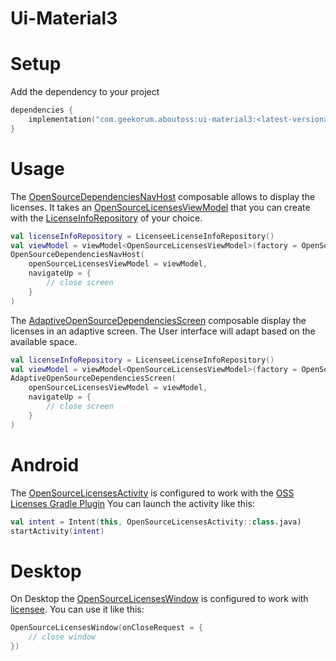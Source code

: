 Ui-Material3
============

Setup
=====

Add the dependency to your project

```kotlin title="build.gradle.kts"
dependencies {
    implementation("com.geekorum.aboutoss:ui-material3:<latest-version>")
}
```

Usage
=====

The [OpenSourceDependenciesNavHost](api/ui/material3/com.geekorum.aboutoss.ui.material3/-open-source-dependencies-nav-host.html)
composable allows to display the licenses.
It takes an [OpenSourceLicensesViewModel](api/ui/common/com.geekorum.aboutoss.ui.common/-open-source-licenses-view-model/index.html)
that you can create with the [LicenseInfoRepository](license-sources.md) of your choice.

```kotlin
val licenseInfoRepository = LicenseeLicenseInfoRepository()
val viewModel = viewModel<OpenSourceLicensesViewModel>(factory = OpenSourceLicensesViewModel.Factory(licenseInfoRepository))
OpenSourceDependenciesNavHost(
    openSourceLicensesViewModel = viewModel,
    navigateUp = {
        // close screen
    }
)
```

The [AdaptiveOpenSourceDependenciesScreen](api/ui/material3/com.geekorum.aboutoss.ui.material3/-adaptive-open-source-dependencies-screen.html)
composable display the licenses in an adaptive screen. The User interface will adapt based on the available space.

```kotlin
val licenseInfoRepository = LicenseeLicenseInfoRepository()
val viewModel = viewModel<OpenSourceLicensesViewModel>(factory = OpenSourceLicensesViewModel.Factory(licenseInfoRepository))
AdaptiveOpenSourceDependenciesScreen(
    openSourceLicensesViewModel = viewModel,
    navigateUp = {
        // close screen
    }
)
```


Android
=======

The [OpenSourceLicensesActivity](api/ui/material3/com.geekorum.aboutoss.ui.material3/-open-source-licenses-activity/index.html) is configured to work with the [OSS Licenses Gradle Plugin](https://github.com/google/play-services-plugins/tree/main/oss-licenses-plugin)
You can launch the activity like this:

```kotlin
val intent = Intent(this, OpenSourceLicensesActivity::class.java)
startActivity(intent)
```


Desktop
=======

On Desktop the [OpenSourceLicensesWindow](api/ui/material3/com.geekorum.aboutoss.ui.material3/-open-source-licenses-window.html) is configured to work with [licensee](https://github.com/cashapp/licensee).
You can use it like this:

```kotlin
OpenSourceLicensesWindow(onCloseRequest = {
    // close window
})
```

